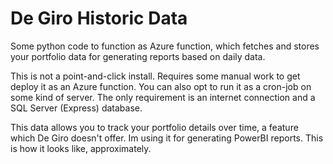 # De Giro Historic Data
Some python code to function as Azure function, which fetches and stores your portfolio data for generating reports based on daily data. 

This is not a point-and-click install. Requires some manual work to get deploy it as an Azure function. You can also opt to run it as a cron-job on some kind of server. The only requirement is an internet connection and a SQL Server (Express) database. 

This data allows you to track your portfolio details over time, a feature which De Giro doesn't offer. Im using it for generating PowerBI reports. This is how it looks like, approximately. 

